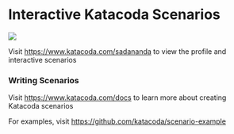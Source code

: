 # Interactive Katacoda Scenarios

[![](http://shields.katacoda.com/katacoda/sadananda/count.svg)](https://www.katacoda.com/sadananda "Get your profile on Katacoda.com")

Visit https://www.katacoda.com/sadananda to view the profile and interactive scenarios

### Writing Scenarios
Visit https://www.katacoda.com/docs to learn more about creating Katacoda scenarios

For examples, visit https://github.com/katacoda/scenario-example
